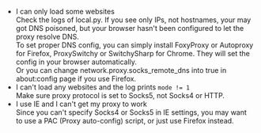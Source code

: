 * I can only load some websites  
    Check the logs of local.py. If you see only IPs, not hostnames, your may got DNS poisoned, but your browser hasn\'t 
    been configured to let the proxy resolve DNS.  
    To set proper DNS config, you can simply install FoxyProxy or Autoproxy for Firefox, ProxySwitchy or SwitchySharp for 
    Chrome. They will set the config in your browser automatically.  
    Or you can change network.proxy.socks_remote_dns into true in about:config page if you use Firefox.
* I can't load any websites and the log prints `mode != 1`  
    Make sure proxy protocol is set to Socks5, not Socks4 or HTTP.
* I use IE and I can't get my proxy to work    
    Since you can\'t specify Socks4 or Socks5 in IE settings, you may want to use a PAC (Proxy auto-config) script, or 
    just use Firefox instead.